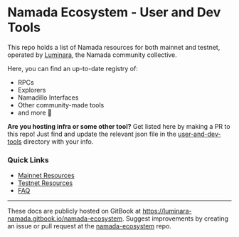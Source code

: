 # Namada Ecosystem - User and Dev Tools

This repo holds a list of Namada resources for both mainnet and testnet, operated by [Luminara](https://luminara.icu), the Namada community collective.  

Here, you can find an up-to-date registry of:

- RPCs
- Explorers
- Namadillo Interfaces
- Other community-made tools
- and more 🙂

**Are you hosting infra or some other tool?** Get listed here by making a PR to this repo! Just find and update the relevant json file in the [user-and-dev-tools](../../user-and-dev-tools/) directory with your info.

### Quick Links
- [Mainnet Resources](https://luminara-namada.gitbook.io/namada-ecosystem/resources/mainnet)
- [Testnet Resources](https://luminara-namada.gitbook.io/namada-ecosystem/resources/testnet)
- [FAQ](https://luminara-namada.gitbook.io/namada-ecosystem/about/faq)

---

These docs are publicly hosted on GitBook at https://luminara-namada.gitbook.io/namada-ecosystem.
Suggest improvements by creating an issue or pull request at the [namada-ecosystem](https://github.com/Luminara-Hub/namada-ecosystem) repo.
